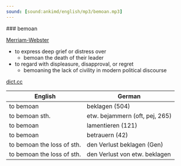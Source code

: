 ```yaml
---
sound: [sound:ankimd/english/mp3/bemoan.mp3]
---
```


\### bemoan

[Merriam-Webster](https://www.merriam-webster.com/dictionary/bemoan)

- to express deep grief or distress over
    - bemoan the death of their leader
- to regard with displeasure, disapproval, or regret
    - bemoaning the lack of civility in modern political discourse

[dict.cc](https://www.dict.cc/bemoan)

| English        | German       |
| -------------- | ------------ |
| to bemoan | beklagen (504) |
| to bemoan sth. | etw. bejammern (oft, pej, 265) |
| to bemoan | lamentieren (121) |
| to bemoan | betrauern (42) |
| to bemoan the loss of sth. | den Verlust beklagen (Gen) |
| to bemoan the loss of sth. | den Verlust von etw. beklagen |
